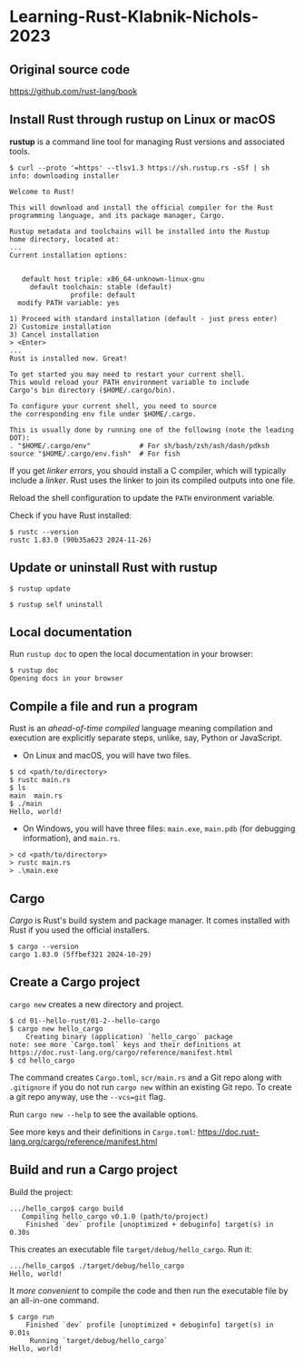 # Learning-Rust-Klabnik-Nichols-2023

## Original source code

https://github.com/rust-lang/book

## Install Rust through rustup on Linux or macOS

**rustup** is a command line tool for managing Rust versions and associated tools.

```unix
$ curl --proto '=https' --tlsv1.3 https://sh.rustup.rs -sSf | sh
info: downloading installer

Welcome to Rust!

This will download and install the official compiler for the Rust
programming language, and its package manager, Cargo.

Rustup metadata and toolchains will be installed into the Rustup
home directory, located at:
...
Current installation options:


   default host triple: x86_64-unknown-linux-gnu
     default toolchain: stable (default)
               profile: default
  modify PATH variable: yes

1) Proceed with standard installation (default - just press enter)
2) Customize installation
3) Cancel installation
> <Enter>
...
Rust is installed now. Great!

To get started you may need to restart your current shell.
This would reload your PATH environment variable to include
Cargo's bin directory ($HOME/.cargo/bin).

To configure your current shell, you need to source
the corresponding env file under $HOME/.cargo.

This is usually done by running one of the following (note the leading DOT):
. "$HOME/.cargo/env"            # For sh/bash/zsh/ash/dash/pdksh
source "$HOME/.cargo/env.fish"  # For fish
```
If you get *linker errors*, you should install a C compiler, which will typically include a *linker*.
Rust uses the linker to join its compiled outputs into one file.

Reload the shell configuration to update the `PATH` environment variable.

Check if you have Rust installed:

```unix
$ rustc --version
rustc 1.83.0 (90b35a623 2024-11-26)
```

## Update or uninstall Rust with rustup 

```unix
$ rustup update
```

```unix
$ rustup self uninstall
```

## Local documentation

Run `rustup doc` to open the local documentation in your browser:

```unix
$ rustup doc
Opening docs in your browser
```

## Compile a file and run a program

Rust is an *ahead-of-time compiled* language meaning compilation and execution 
are explicitly separate steps, unlike, say, Python or JavaScript.

- On Linux and macOS, you will have two files.
```unix
$ cd <path/to/directory>
$ rustc main.rs
$ ls
main  main.rs
$ ./main
Hello, world!
```

- On Windows, you will have three files: 
`main.exe`, `main.pdb` (for debugging information), and `main.rs`.
```windows
> cd <path/to/directory>
> rustc main.rs
> .\main.exe 
```

## Cargo

*Cargo* is Rust's build system and package manager. 
It comes installed with Rust if you used the official installers.

```unix
$ cargo --version
cargo 1.83.0 (5ffbef321 2024-10-29)
```

## Create a Cargo project

`cargo new` creates a new directory and project.

```unix
$ cd 01--hello-rust/01-2--hello-cargo
$ cargo new hello_cargo
    Creating binary (application) `hello_cargo` package
note: see more `Cargo.toml` keys and their definitions at https://doc.rust-lang.org/cargo/reference/manifest.html
$ cd hello_cargo
```
The command creates `Cargo.toml`, `scr/main.rs` and a Git repo along with `.gitignore` 
if you do not run `cargo new` within an existing Git repo. 
To create a git repo anyway, use the `--vcs=git` flag.

Run `cargo new --help` to see the available options.

See more keys and their definitions in `Cargo.toml`:
https://doc.rust-lang.org/cargo/reference/manifest.html

## Build and run a Cargo project

Build the project:

```unix
.../hello_cargo$ cargo build
   Compiling hello_cargo v0.1.0 (path/to/project)
    Finished `dev` profile [unoptimized + debuginfo] target(s) in 0.30s
```

This creates an executable file `target/debug/hello_cargo`. Run it:
```unix
.../hello_cargo$ ./target/debug/hello_cargo
Hello, world!
```

It *more convenient* to compile the code and then run the executable file by an all-in-one command.
```unix
$ cargo run
    Finished `dev` profile [unoptimized + debuginfo] target(s) in 0.01s
     Running `target/debug/hello_cargo`
Hello, world!
```

